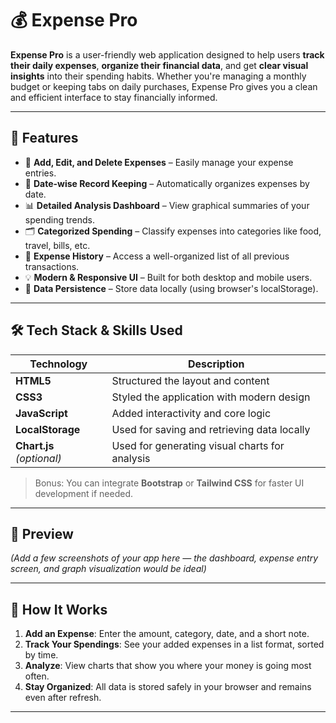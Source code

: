 # 💰 Expense Pro

**Expense Pro** is a user-friendly web application designed to help users **track their daily expenses**, **organize their financial data**, and get **clear visual insights** into their spending habits. Whether you're managing a monthly budget or keeping tabs on daily purchases, Expense Pro gives you a clean and efficient interface to stay financially informed.

---

## 🚀 Features

- 📌 **Add, Edit, and Delete Expenses** – Easily manage your expense entries.
- 📆 **Date-wise Record Keeping** – Automatically organizes expenses by date.
- 📊 **Detailed Analysis Dashboard** – View graphical summaries of your spending trends.
- 🗂️ **Categorized Spending** – Classify expenses into categories like food, travel, bills, etc.
- 📜 **Expense History** – Access a well-organized list of all previous transactions.
- 💡 **Modern & Responsive UI** – Built for both desktop and mobile users.
- 🔐 **Data Persistence** – Store data locally (using browser's localStorage).

---

## 🛠️ Tech Stack & Skills Used

| Technology   | Description                                |
|--------------|--------------------------------------------|
| **HTML5**    | Structured the layout and content           |
| **CSS3**     | Styled the application with modern design   |
| **JavaScript** | Added interactivity and core logic         |
| **LocalStorage** | Used for saving and retrieving data locally |
| **Chart.js** *(optional)* | Used for generating visual charts for analysis |

> Bonus: You can integrate **Bootstrap** or **Tailwind CSS** for faster UI development if needed.

---

## 📸 Preview

*(Add a few screenshots of your app here — the dashboard, expense entry screen, and graph visualization would be ideal)*

---

## 🧠 How It Works

1. **Add an Expense**: Enter the amount, category, date, and a short note.
2. **Track Your Spendings**: See your added expenses in a list format, sorted by time.
3. **Analyze**: View charts that show you where your money is going most often.
4. **Stay Organized**: All data is stored safely in your browser and remains even after refresh.

---



